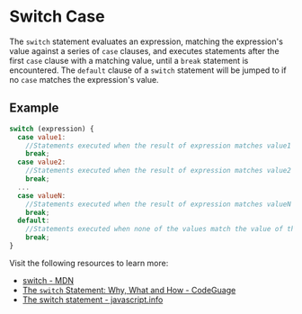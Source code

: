 # Switch Case

The `switch` statement evaluates an expression, matching the expression's value against a series of `case` clauses, and executes statements after the first `case` clause with a matching value, until a `break` statement is encountered. The `default` clause of a `switch` statement will be jumped to if no `case` matches the expression's value.

## Example

```js
switch (expression) {
  case value1:
    //Statements executed when the result of expression matches value1
    break;
  case value2:
    //Statements executed when the result of expression matches value2
    break;
  ...
  case valueN:
    //Statements executed when the result of expression matches valueN
    break;
  default:
    //Statements executed when none of the values match the value of the expression
    break;
}
```

Visit the following resources to learn more:

- [switch - MDN](https://developer.mozilla.org/en-US/docs/Web/JavaScript/Reference/Statements/switch)
- [The `switch` Statement: Why, What and How - CodeGuage](https://www.codeguage.com/courses/js/conditions-switch)
- [The switch statement - javascript.info](https://javascript.info/switch)
